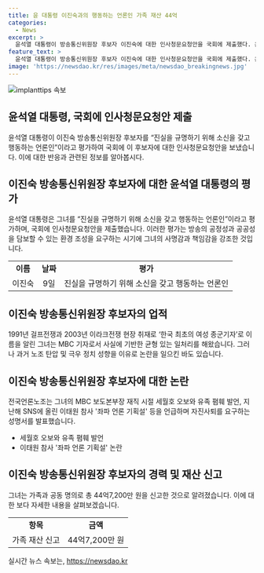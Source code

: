 ```yaml
---
title: 윤 대통령 이진숙과의 행동하는 언론인 가족 재산 44억
categories:
  - News
excerpt: >
  윤석열 대통령이 방송통신위원장 후보자 이진숙에 대한 인사청문요청안을 국회에 제출했다. 윤 대통령은 이 후보자를 진실을 규명하는 데 소신을 가지고 끊임없이 노력하는 언론인으로 평가하며, 방송 공정성과 공공성을 담보하는 데 적합하다고 언급했다. 그러나 전국언론노조는 이 후보자의 노조 탄압, 극우 정치 성향과 관련해 지명 철회를 요구했다. 또한 이 후보자의 가족 재산 신고액이 44억7,200만 원에 이르는 등 논란이 계속되고 있다.
feature_text: >
  윤석열 대통령이 방송통신위원장 후보자 이진숙에 대한 인사청문요청안을 국회에 제출했다. 윤 대통령은 이 후보자를 진실을 규명하는 데 소신을 가지고 끊임없이 노력하는 언론인으로 평가하며, 방송 공정성과 공공성을 담보하는 데 적합하다고 언급했다. 그러나 전국언론노조는 이 후보자의 노조 탄압, 극우 정치 성향과 관련해 지명 철회를 요구했다. 또한 이 후보자의 가족 재산 신고액이 44억7,200만 원에 이르는 등 논란이 계속되고 있다.
image: 'https://newsdao.kr/res/images/meta/newsdao_breakingnews.jpg'
---
```


<p><img src="https://newsdao.kr/res/images/meta/newsdao_breakingnews.jpg" alt="implanttips 속보" /></p>

<h2 data-ke-size="size26">윤석열 대통령, 국회에 인사청문요청안 제출</h2>

<p data-ke-size="size16">윤석열 대통령이 이진숙 방송통신위원장 후보자를 “진실을 규명하기 위해 소신을 갖고 행동하는 언론인”이라고 평가하여 국회에 이 후보자에 대한 인사청문요청안을 보냈습니다. 이에 대한 반응과 관련된 정보를 알아봅시다.</p>

<h2 data-ke-size="size26">이진숙 방송통신위원장 후보자에 대한 윤석열 대통령의 평가</h2>

<p data-ke-size="size16">윤석열 대통령은 그녀를 “진실을 규명하기 위해 소신을 갖고 행동하는 언론인”이라고 평가하며, 국회에 인사청문요청안을 제출했습니다. 이러한 평가는 방송의 공정성과 공공성을 담보할 수 있는 환경 조성을 요구하는 시기에 그녀의 사명감과 책임감을 강조한 것입니다.</p>

<table>
    <tr>
        <td style="text-align: center; height: 17px;"><b>이름</b></td>
        <td style="text-align: center; height: 17px;"><b>날짜</b></td>
        <td style="text-align: center; height: 17px;"><b>평가</b></td>
    </tr>
    <tr>
        <td style="text-align: center; height: 17px;">이진숙</td>
        <td style="text-align: center; height: 17px;">9일</td>
        <td style="text-align: center; height: 17px;">진실을 규명하기 위해 소신을 갖고 행동하는 언론인</td>
    </tr>
</table>

<h2 data-ke-size="size26">이진숙 방송통신위원장 후보자의 업적</h2>

<p data-ke-size="size16">1991년 걸프전쟁과 2003년 이라크전쟁 현장 취재로 ‘한국 최초의 여성 종군기자’로 이름을 알린 그녀는 MBC 기자로서 사실에 기반한 균형 있는 일처리를 해왔습니다. 그러나 과거 노조 탄압 및 극우 정치 성향을 이유로 논란을 일으킨 바도 있습니다.</p>

<h2 data-ke-size="size26">이진숙 방송통신위원장 후보자에 대한 논란</h2>

<p data-ke-size="size16">전국언론노조는 그녀의 MBC 보도본부장 재직 시절 세월호 오보와 유족 폄훼 발언, 지난해 SNS에 올린 이태원 참사 '좌파 언론 기획설' 등을 언급하며 자진사퇴를 요구하는 성명서를 발표했습니다.</p>

<ul>
    <li>세월호 오보와 유족 폄훼 발언</li>
    <li>이태원 참사 '좌파 언론 기획설' 논란</li>
</ul>

<h2 data-ke-size="size26">이진숙 방송통신위원장 후보자의 경력 및 재산 신고</h2>

<p data-ke-size="size16">그녀는 가족과 공동 명의로 총 44억7,200만 원을 신고한 것으로 알려졌습니다. 이에 대한 보다 자세한 내용을 살펴보겠습니다.</p>

<table>
    <tr>
        <td style="text-align: center; height: 17px;"><b>항목</b></td>
        <td style="text-align: center; height: 17px;"><b>금액</b></td>
    </tr>
    <tr>
        <td style="text-align: center; height: 17px;">가족 재산 신고</td>
        <td style="text-align: center; height: 17px;">44억7,200만 원</td>
    </tr>
</table>
실시간 뉴스 속보는, <a href="https://newsdao.kr" rel="dofollow">https://newsdao.kr</a>


